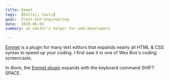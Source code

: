 ```yaml
---
title: Emmet
tags:  [Editor, tools]
goal:  Front-End Engineering
date:  2019-06-05
summary: an editor's helper for web-developers

---
```


[Emmet][e] is a plugin for many text editors that expands nearly all HTML &
CSS syntax to speed up your coding. I first saw it in one of Wes Bos's
coding screencasts.

In Atom, the [Emmet plugin][p] expands with the keyboard command SHIFT SPACE.

[e]: https://emmet.io/
[p]: https://atom.io/packages/emmet
